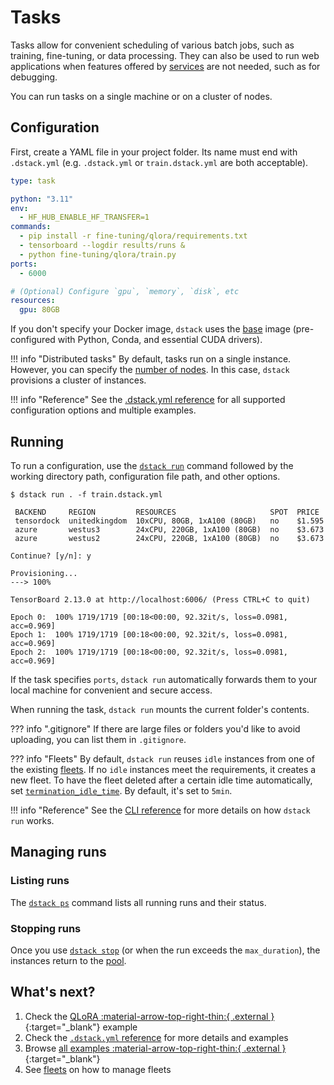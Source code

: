# Tasks

Tasks allow for convenient scheduling of various batch jobs, such as training, fine-tuning, or
data processing. They can also be used to run web applications
when features offered by [services](services.md) are not needed, such as for debugging.

You can run tasks on a single machine or on a cluster of nodes.

## Configuration

First, create a YAML file in your project folder. Its name must end with `.dstack.yml` (e.g. `.dstack.yml` or `train.dstack.yml`
are both acceptable).

<div editor-title="train.dstack.yml"> 

```yaml
type: task

python: "3.11"
env:
  - HF_HUB_ENABLE_HF_TRANSFER=1
commands:
  - pip install -r fine-tuning/qlora/requirements.txt
  - tensorboard --logdir results/runs &
  - python fine-tuning/qlora/train.py
ports:
  - 6000

# (Optional) Configure `gpu`, `memory`, `disk`, etc
resources:
  gpu: 80GB
```

</div>

If you don't specify your Docker image, `dstack` uses the [base](https://hub.docker.com/r/dstackai/base/tags) image
(pre-configured with Python, Conda, and essential CUDA drivers).


!!! info "Distributed tasks"
    By default, tasks run on a single instance. However, you can specify
    the [number of nodes](../reference/dstack.yml/task.md#_nodes).
    In this case, `dstack` provisions a cluster of instances.

!!! info "Reference"
    See the [.dstack.yml reference](../reference/dstack.yml/task.md)
    for all supported configuration options and multiple examples.

## Running

To run a configuration, use the [`dstack run`](../reference/cli/index.md#dstack-run) command followed by the working directory path, 
configuration file path, and other options.

<div class="termy">

```shell
$ dstack run . -f train.dstack.yml

 BACKEND     REGION         RESOURCES                     SPOT  PRICE
 tensordock  unitedkingdom  10xCPU, 80GB, 1xA100 (80GB)   no    $1.595
 azure       westus3        24xCPU, 220GB, 1xA100 (80GB)  no    $3.673
 azure       westus2        24xCPU, 220GB, 1xA100 (80GB)  no    $3.673
 
Continue? [y/n]: y

Provisioning...
---> 100%

TensorBoard 2.13.0 at http://localhost:6006/ (Press CTRL+C to quit)

Epoch 0:  100% 1719/1719 [00:18<00:00, 92.32it/s, loss=0.0981, acc=0.969]
Epoch 1:  100% 1719/1719 [00:18<00:00, 92.32it/s, loss=0.0981, acc=0.969]
Epoch 2:  100% 1719/1719 [00:18<00:00, 92.32it/s, loss=0.0981, acc=0.969]
```

</div>

If the task specifies `ports`, `dstack run` automatically forwards them to your local machine for
convenient and secure access.

When running the task, `dstack run` mounts the current folder's contents.

[//]: # (TODO: Fleets and idle duration)

??? info ".gitignore"
    If there are large files or folders you'd like to avoid uploading, 
    you can list them in `.gitignore`.

??? info "Fleets"
    By default, `dstack run` reuses `idle` instances from one of the existing [fleets](fleets.md). 
    If no `idle` instances meet the requirements, it creates a new fleet.
    To have the fleet deleted after a certain idle time automatically, set
    [`termination_idle_time`](../reference/dstack.yml/fleet.md#termination_idle_time).
    By default, it's set to `5min`.

!!! info "Reference"
    See the [CLI reference](../reference/cli/index.md#dstack-run) for more details
    on how `dstack run` works.

## Managing runs

### Listing runs

The [`dstack ps`](../reference/cli/index.md#dstack-ps) command lists all running runs and their status.

### Stopping runs

Once you use [`dstack stop`](../reference/cli/index.md#dstack-stop) (or when the run exceeds the
`max_duration`), the instances return to the [pool](pools.md).

[//]: # (TODO: Mention `dstack logs` and `dstack logs -d`)

## What's next?

1. Check the [QLoRA :material-arrow-top-right-thin:{ .external }](https://github.com/dstackai/dstack/blob/master/examples/fine-tuning/qlora/README.md){:target="_blank"} example
2. Check the [`.dstack.yml` reference](../reference/dstack.yml/task.md) for more details and examples
3. Browse [all examples :material-arrow-top-right-thin:{ .external }](https://github.com/dstackai/dstack/tree/master/examples){:target="_blank"}
4. See [fleets](fleets.md) on how to manage fleets